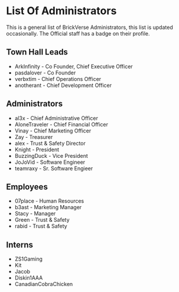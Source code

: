 # List Of Administrators

This is a general list of BrickVerse Administrators, this list is updated occasionally. The Official staff has a badge on their profile.

## Town Hall Leads

* ArkInfinity - Co Founder, Chief Executive Officer
* pasdalover - Co Founder
* verbxtim - Chief Operations Officer
* anotherant - Chief Development Officer

## Administrators

* al3x - Chief Administrative Officer
* AloneTraveler - Chief Financial Officer
* Vinay - Chief Marketing Officer
* Zay - Treasurer
* alex - Trust & Safety Director
* Knight - President
* BuzzingDuck - Vice President
* JoJoVid - Software Engineer
* teamraxy - Sr. Software Engieer

## Employees

* 07place - Human Resources
* b3ast - Marketing Manager
* Stacy - Manager
* Green - Trust & Safety
* rabid - Trust & Safety

## Interns

* ZS1Gaming
* Kit
* Jacob
* Diskin1AAA
* CanadianCobraChicken
